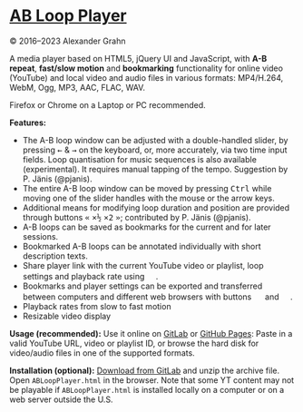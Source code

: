# [AB Loop Player](https://agrahn.gitlab.io/ABLoopPlayer/)

© 2016–2023 Alexander Grahn

A media player based on HTML5, jQuery UI and JavaScript, with **A-B repeat**, **fast/slow motion** and **bookmarking** functionality for online video (YouTube) and local video and audio files in various formats: MP4/H.264, WebM, Ogg, MP3, AAC, FLAC, WAV.

Firefox or Chrome on a Laptop or PC recommended.

**Features:**
- The A-B loop window can be adjusted with a double-handled slider, by pressing <kbd>&larr;</kbd> & <kbd>&rarr;</kbd> on the keyboard, or, more accurately, via two time input fields. Loop quantisation for music sequences is also available (experimental). It requires manual tapping of the tempo. Suggestion by P. Jänis (@pjanis).
- The entire A-B loop window can be moved by pressing <kbd>Ctrl</kbd> while moving one of the slider handles with the mouse or the arrow keys.
- Additional means for modifying loop duration and position are provided through buttons <kbd>&laquo;</kbd>&nbsp;<kbd>&times;&frac12;</kbd>&nbsp;<kbd>&times;2</kbd>&nbsp;<kbd>&raquo;</kbd>; contributed by P. Jänis (@pjanis).
- A-B loops can be saved as bookmarks for the current and for later sessions.
- Bookmarked A-B loops can be annotated individually with short description texts.
- Share player link with the current YouTube video or playlist, loop settings and playback rate using <kbd><img src="https://agrahn.gitlab.io/ABLoopPlayer/svg/share.svg" width="16px"/></kbd>.
- Bookmarks and player settings can be exported and transferred between computers and different web browsers with buttons <kbd><img src="https://agrahn.gitlab.io/ABLoopPlayer/svg/export.svg" width="16px"/></kbd> and <kbd><img src="https://agrahn.gitlab.io/ABLoopPlayer/svg/import.svg" width="16px"/></kbd>.
- Playback rates from slow to fast motion
- Resizable video display

**Usage (recommended):** Use it online on [GitLab](https://agrahn.gitlab.io/ABLoopPlayer/) or [GitHub Pages](https://agrahn.github.io/ABLoopPlayer/): Paste in a valid YouTube URL, video or playlist ID, or browse the hard disk for video/audio files in one of the supported formats.

**Installation (optional):** [Download from GitLab](https://agrahn.gitlab.io/ABLoopPlayer.html) and unzip the archive file. Open `ABLoopPlayer.html` in the browser. Note that some YT content may not be playable if `ABLoopPlayer.html` is installed locally on a computer or on a web server outside the U.S.

